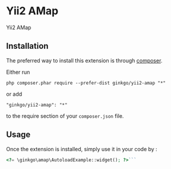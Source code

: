 Yii2 AMap
=========
Yii2 AMap

Installation
------------

The preferred way to install this extension is through [composer](http://getcomposer.org/download/).

Either run

```
php composer.phar require --prefer-dist ginkgo/yii2-amap "*"
```

or add

```
"ginkgo/yii2-amap": "*"
```

to the require section of your `composer.json` file.


Usage
-----

Once the extension is installed, simply use it in your code by  :

```php
<?= \ginkgo\amap\AutoloadExample::widget(); ?>```